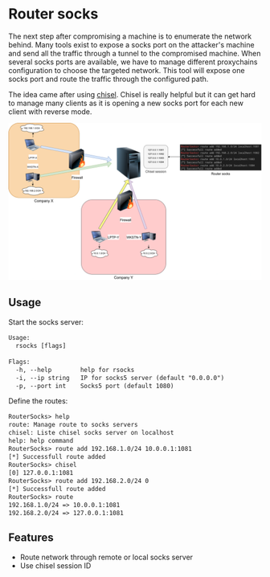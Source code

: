 Router socks
======

The next step after compromising a machine is to enumerate the network behind. Many tools exist to expose a socks port on the attacker's machine and send all the traffic through a tunnel to the compromised machine. When several socks ports are available, we have to manage different proxychains configuration to choose the targeted network. 
This tool will expose one socks port and route the traffic through the configured path.


The idea came after using [chisel](https://github.com/jpillora/chisel). Chisel is really helpful but it can get hard to manage many clients as it is opening a new socks port for each new client with reverse mode.

![Schema](./images/schema.png)

## Usage

Start the socks server:

```
Usage:
  rsocks [flags]

Flags:
  -h, --help        help for rsocks
  -i, --ip string   IP for socks5 server (default "0.0.0.0")
  -p, --port int    Socks5 port (default 1080)
```
Define the routes:
```
RouterSocks> help
route: Manage route to socks servers
chisel: Liste chisel socks server on localhost
help: help command
RouterSocks> route add 192.168.1.0/24 10.0.0.1:1081
[*] Successfull route added
RouterSocks> chisel
[0] 127.0.0.1:1081
RouterSocks> route add 192.168.2.0/24 0
[*] Successfull route added
RouterSocks> route
192.168.1.0/24 => 10.0.0.1:1081
192.168.2.0/24 => 127.0.0.1:1081
```

## Features
- Route network through remote or local socks server
- Use chisel session ID
